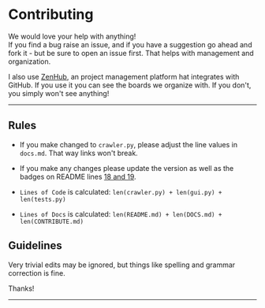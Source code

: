 # Contributing
We would love your help with anything!<br>
If you find a bug raise an issue, and if you have a suggestion go ahead and fork it - but be sure to open an issue first. That helps with management and organization.

I also use [ZenHub](https://www.zenhub.com/), an project management platform hat integrates with GitHub. If you use it you can see the boards we organize with. If you don't, you simply won't see anything!

***

## Rules
* If you make changed to `crawler.py`, please adjust the line values in `docs.md`. That way links won't break.
* If you make any changes please update the version as well as the badges on README lines [18 and 19](https://github.com/rivermont/spidy/blob/master/README.md#L18).

* `Lines of Code` is calculated: `len(crawler.py) + len(gui.py) + len(tests.py)`
* `Lines of Docs` is calculated: `len(README.md) + len(DOCS.md) + len(CONTRIBUTE.md)`


## Guidelines

Very trivial edits may be ignored, but things like spelling and grammar correction is fine.

Thanks!

***
